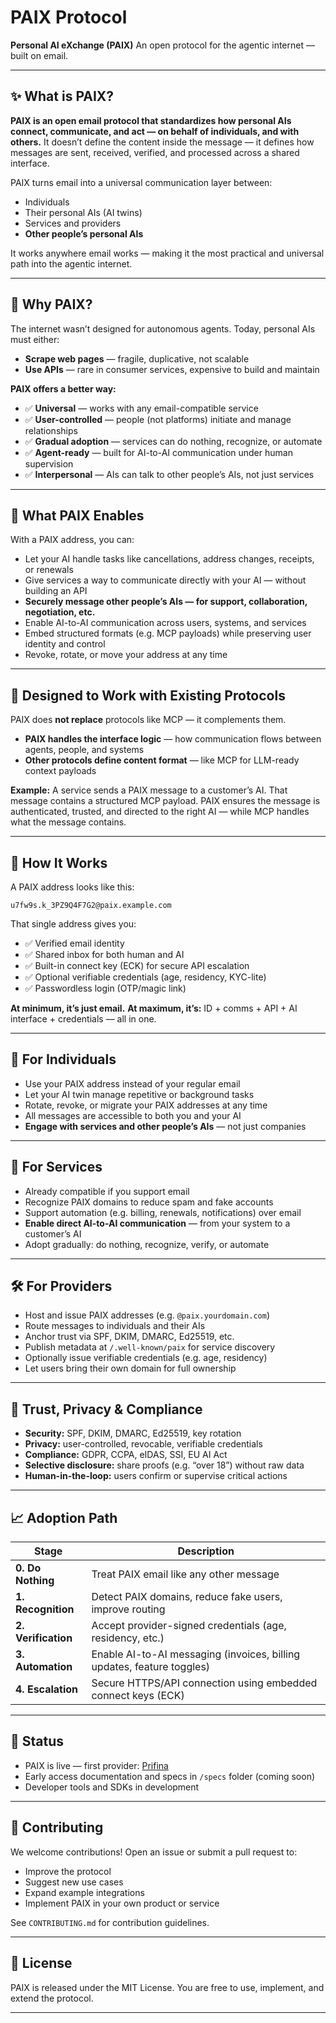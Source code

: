 # PAIX Protocol

**Personal AI eXchange (PAIX)**
An open protocol for the agentic internet — built on email.

---

## ✨ What is PAIX?

**PAIX is an open email protocol that standardizes how personal AIs connect, communicate, and act — on behalf of individuals, and with others.**
It doesn’t define the content inside the message — it defines how messages are sent, received, verified, and processed across a shared interface.

PAIX turns email into a universal communication layer between:

* Individuals
* Their personal AIs (AI twins)
* Services and providers
* **Other people’s personal AIs**

It works anywhere email works — making it the most practical and universal path into the agentic internet.

---

## 🧠 Why PAIX?

The internet wasn’t designed for autonomous agents. Today, personal AIs must either:

* **Scrape web pages** — fragile, duplicative, not scalable
* **Use APIs** — rare in consumer services, expensive to build and maintain

**PAIX offers a better way:**

* ✅ **Universal** — works with any email-compatible service
* ✅ **User-controlled** — people (not platforms) initiate and manage relationships
* ✅ **Gradual adoption** — services can do nothing, recognize, or automate
* ✅ **Agent-ready** — built for AI-to-AI communication under human supervision
* ✅ **Interpersonal** — AIs can talk to other people’s AIs, not just services

---

## 🔌 What PAIX Enables

With a PAIX address, you can:

* Let your AI handle tasks like cancellations, address changes, receipts, or renewals
* Give services a way to communicate directly with your AI — without building an API
* **Securely message other people’s AIs — for support, collaboration, negotiation, etc.**
* Enable AI-to-AI communication across users, systems, and services
* Embed structured formats (e.g. MCP payloads) while preserving user identity and control
* Revoke, rotate, or move your address at any time

---

## 🔁 Designed to Work with Existing Protocols

PAIX does **not replace** protocols like MCP — it complements them.

* **PAIX handles the interface logic** — how communication flows between agents, people, and systems
* **Other protocols define content format** — like MCP for LLM-ready context payloads

**Example:**
A service sends a PAIX message to a customer’s AI. That message contains a structured MCP payload. PAIX ensures the message is authenticated, trusted, and directed to the right AI — while MCP handles what the message contains.

---

## 🧱 How It Works

A PAIX address looks like this:

```
u7fw9s.k_3PZ9Q4F7G2@paix.example.com
```

That single address gives you:

* ✅ Verified email identity
* ✅ Shared inbox for both human and AI
* ✅ Built-in connect key (ECK) for secure API escalation
* ✅ Optional verifiable credentials (age, residency, KYC-lite)
* ✅ Passwordless login (OTP/magic link)

**At minimum, it’s just email.**
**At maximum, it’s:** ID + comms + API + AI interface + credentials — all in one.

---

## 👤 For Individuals

* Use your PAIX address instead of your regular email
* Let your AI twin manage repetitive or background tasks
* Rotate, revoke, or migrate your PAIX addresses at any time
* All messages are accessible to both you and your AI
* **Engage with services and other people’s AIs** — not just companies

---

## 🏢 For Services

* Already compatible if you support email
* Recognize PAIX domains to reduce spam and fake accounts
* Support automation (e.g. billing, renewals, notifications) over email
* **Enable direct AI-to-AI communication** — from your system to a customer’s AI
* Adopt gradually: do nothing, recognize, verify, or automate

---

## 🛠️ For Providers

* Host and issue PAIX addresses (e.g. `@paix.yourdomain.com`)
* Route messages to individuals and their AIs
* Anchor trust via SPF, DKIM, DMARC, Ed25519, etc.
* Publish metadata at `/.well-known/paix` for service discovery
* Optionally issue verifiable credentials (e.g. age, residency)
* Let users bring their own domain for full ownership

---

## 🔐 Trust, Privacy & Compliance

* **Security:** SPF, DKIM, DMARC, Ed25519, key rotation
* **Privacy:** user-controlled, revocable, verifiable credentials
* **Compliance:** GDPR, CCPA, eIDAS, SSI, EU AI Act
* **Selective disclosure:** share proofs (e.g. “over 18”) without raw data
* **Human-in-the-loop:** users confirm or supervise critical actions

---

## 📈 Adoption Path

| Stage               | Description                                                            |
| ------------------- | ---------------------------------------------------------------------- |
| **0. Do Nothing**   | Treat PAIX email like any other message                                |
| **1. Recognition**  | Detect PAIX domains, reduce fake users, improve routing                |
| **2. Verification** | Accept provider-signed credentials (age, residency, etc.)              |
| **3. Automation**   | Enable AI-to-AI messaging (invoices, billing updates, feature toggles) |
| **4. Escalation**   | Secure HTTPS/API connection using embedded connect keys (ECK)          |

---

## 🚀 Status

* PAIX is live — first provider: [Prifina](https://www.prifina.com)
* Early access documentation and specs in `/specs` folder (coming soon)
* Developer tools and SDKs in development

---

## 🤝 Contributing

We welcome contributions!
Open an issue or submit a pull request to:

* Improve the protocol
* Suggest new use cases
* Expand example integrations
* Implement PAIX in your own product or service

See `CONTRIBUTING.md` for contribution guidelines.

---

## 📄 License

PAIX is released under the MIT License.
You are free to use, implement, and extend the protocol.

---
